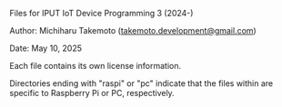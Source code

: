 Files for IPUT IoT Device Programming 3 (2024-)

Author: Michiharu Takemoto (takemoto.development@gmail.com)

Date: May 10, 2025

Each file contains its own license information.

Directories ending with "raspi" or "pc" indicate that the files within are specific to Raspberry Pi or PC, respectively.

